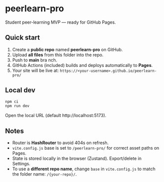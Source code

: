 # peerlearn-pro

Student peer-learning MVP — ready for GitHub Pages.

## Quick start
1. Create a **public repo** named **peerlearn-pro** on GitHub.
2. Upload **all files** from this folder into the repo.
3. Push to **main**  bra nch.
4. GitHub Actions (included) builds and deploys automatically to **Pages**.
5. Your site will be live at: `https://<your-username>.github.io/peerlearn-pro/`

## Local dev
```bash
npm ci
npm run dev
```
Open the local URL (default http://localhost:5173).

## Notes
- Router is **HashRouter** to avoid 404s on refresh.
- `vite.config.js` base is set to `/peerlearn-pro/` for correct asset paths on Pages.
- State is stored locally in the browser (Zustand). Export/delete in Settings.
- To use a **different repo name**, change `base` in `vite.config.js` to match the folder name: `/{your-repo}/`.
